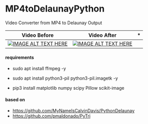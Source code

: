 # MP4toDelaunayPython
Video Converter from MP4 to Delaunay Output



Video Before | Video After |  *
--- | --- | ---
 [![IMAGE ALT TEXT HERE](https://img.youtube.com/vi/doLahRnMIUI/0.jpg)](https://www.youtube.com/watch?v=doLahRnMIUI) | [![IMAGE ALT TEXT HERE](https://img.youtube.com/vi/cu44mofENR8/0.jpg)](https://www.youtube.com/watch?v=cu44mofENR8) 

#### requirements 
* sudo apt install ffmpeg -y
* sudo apt install python3-pil python3-pil.imagetk -y

* pip3 install matplotlib numpy scipy Pillow scikit-image


#### based on 
* https://github.com/MyNameIsCalvinDavis/PythonDelaunay
* https://github.com/pmaldonado/PyTri
